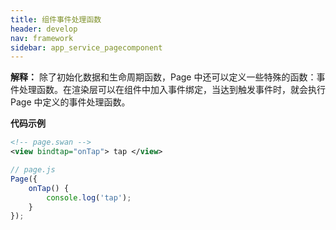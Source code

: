 ```yaml
---
title: 组件事件处理函数
header: develop
nav: framework
sidebar: app_service_pagecomponent
---
```


 

**解释：**
除了初始化数据和生命周期函数，Page 中还可以定义一些特殊的函数：事件处理函数。在渲染层可以在组件中加入事件绑定，当达到触发事件时，就会执行 Page 中定义的事件处理函数。

**代码示例**

```xml
<!-- page.swan -->
<view bindtap="onTap"> tap </view>
```

```js
// page.js
Page({
    onTap() {
        console.log('tap');
    }
});
```